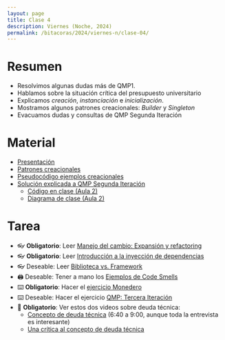 ```yaml
---
layout: page
title: Clase 4
description: Viernes (Noche, 2024)
permalink: /bitacoras/2024/viernes-n/clase-04/
---
```



# Resumen

- Resolvimos algunas dudas más de QMP1.
- Hablamos sobre la situación crítica del presupuesto universitario 
- Explicamos _creación_, _instanciación_ e _inicialización_.
- Mostramos algunos patrones creacionales: _Builder_ y _Singleton_
- Evacuamos dudas y consultas de QMP Segunda Iteración

# Material

- [Presentación](https://docs.google.com/presentation/d/11khwAxqgbNdD7tqkgkaTlvoa1u3x1YjjW1J8TzJnQQQ/edit#slide=id.g35f391192_00)
- [Patrones creacionales](https://docs.google.com/document/d/1jyjLJiXhScB8204qPOHyHWqE5gRINvAbV3F4-x2E-hI/edit#)
- [Pseudocódigo ejemplos creacionales](https://github.com/dds-utn/ejemplos-creacionales)
- [Solución explicada a QMP Segunda Iteración](https://docs.google.com/document/d/1NeSJWVvj5JlEZo89kh99lO22X7GCJsPETSuNfw6cVeM/edit)
    - [Código en clase (Aula 2)](https://gist.github.com/flbulgarelli/56cfcef53fb45da3fd8bf27fff58e427)
    - [Diagrama de clase (Aula 2)](https://www.plantuml.com/plantuml/png/JOun3i8m34LtdyBgb0xb01Ngm8x4q0kOnXAH6bBPMH3YxjIaYLYYvCNlVoyhgU9D-Ea9t_01AEHAcINGkZD4D7xC35Fx-qEpKAJgNf88-IG_LpdFOKlEZhwyg-_gnVWYJ582NO_Z4Mt5BMuuxKrrrn6xipcPTUe07i4pSjpo2oF7Euj-0G00)

# Tarea

- 👓 **Obligatorio**: Leer [Manejo del cambio: Expansión y refactoring](https://docs.google.com/document/d/1cAje0qwy3Cus_ob0r-tatbcT01sDFeLt3MmSVmLeSxk/edit?usp=sharing)
- 👓 **Obligatorio**: Leer [Introducción a la inyección de dependencias](https://docs.google.com/document/d/1GsW-hVF0XR76KunDILqkltyE1KIBvj3ldCCkyStjne0/edit?usp=sharing)
- 👓 Deseable: Leer [Biblioteca vs. Framework](https://docs.google.com/document/d/1D_MCoh4J8kL1MAKNlbDgAMu2nYxri-81nZBYOPFWnO0/edit#heading=h.6ab0fffv8tld)
- 🖨️ Deseable: Tener a mano los [Ejemplos de Code Smells](https://docs.google.com/document/d/1N-ZFQqcmge7TozZ1zOcW1tbFrn9IFEJm91X8MFGysik/edit?usp=sharing)
- ⌨️ **Obligatorio**: Hacer el [ejercicio Monedero](https://github.com/dds-utn/dds-monedero-java8)
- ⌨️ Deseable: Hacer el ejercicio [QMP: Tercera Iteración](https://docs.google.com/document/d/1XGb_Xt2v3viZY4RNky6zguL-ATv1iqEzHWhK4a6vsIk/edit#)
- 🎥 **Obligatorio**: Ver estos dos videos sobre deuda técnica:
   - [Concepto de deuda técnica](https://www.youtube.com/watch?v=OfIYiyg1op8&t=400s) (6:40 a 9:00, aunque toda la entrevista es interesante)
   - [Una crítica al concepto de deuda técnica](https://www.youtube.com/watch?v=DvfMOJaIzhY)

